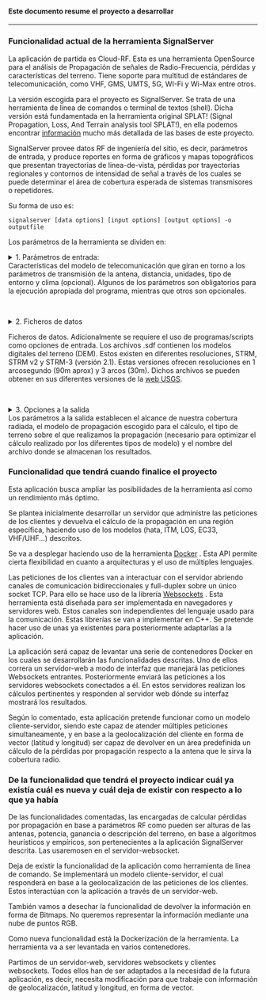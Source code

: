 #### Este documento resume el proyecto a desarrollar
------

### Funcionalidad actual de la herramienta SignalServer

La aplicación de partida es Cloud-RF. Esta es una herramienta OpenSource para el análisis de Propagación de señales de Radio-Frecuencia, pérdidas y características del terreno. Tiene soporte para multitud de estándares de telecomunicación, como VHF, GMS, UMTS, 5G, WI-Fi y Wi-Max entre otros.

La versión escogida para el proyecto es SignalServer. Se trata de una herramienta de línea de comandos o terminal de textos (shell). Dicha versión está fundamentada en la herramienta original SPLAT! (Signal Propagation, Loss, And Terrain analysis tool SPLAT!), en ella podemos encontrar [información](https://cloudrf.com/open%20source) mucho más detallada de las bases de este proyecto.

SignalServer provee datos RF de ingeniería del sitio, es decir, parámetros de entrada, y produce reportes en forma de gráficos y mapas topográficos que presentan trayectorias de linea-de-vista, pérdidas por trayectorias regionales y contornos de intensidad de señal a través de los cuales se puede determinar el área de cobertura esperada de sistemas transmisores o repetidores. 

Su forma de uso es:

`signalserver [data options] [input options] [output options] -o outputfile`

Los parámetros de la herramienta se dividen en: 

<details>  
  <summary>1. Parámetros de entrada:</summary> 
  
  ###### Input:
  
     -lat Tx Latitude (decimal degrees) -70/+70
     -lon Tx Longitude (decimal degrees) -180/+180
     -txh Tx Height (above ground)
     -rla (Optional) Rx Latitude for PPA (decimal degrees) -70/+70
     -rlo (Optional) Rx Longitude for PPA (decimal degrees) -180/+180
     -f Tx Frequency (MHz) 20MHz to 100GHz (LOS after 20GHz)
     -erp Tx Effective Radiated Power (Watts) including Tx+Rx gain
     -rxh Rx Height(s) (optional. Default=0.1)
     -rxg Rx gain dBi (optional for text report)
     -hp Horizontal Polarisation (default=vertical)
     -gc Random ground clutter (feet/meters)
     -m Metric units of measurement
     -te Terrain code 1-6 (optional)
     -terdic Terrain dielectric value 2-80 (optional)
     -tercon Terrain conductivity 0.01-0.0001 (optional)
     -cl Climate code 1-6 (optional)
     -rel Reliability for ITM model 50 to 99 (optional)
     -resample Resample Lidar input to specified resolution in meters (optional)
</details>
Características del modelo de telecomunicación que giran en torno a los parámetros de transmisión de la antena, distancia, unidades, tipo de entorno y clima (opcional). Algunos de los parámetros son obligatorios para la ejecución apropiada del programa, mientras que otros son opcionales.

<br/> <details>
  <summary>2. Ficheros de datos</summary>
 
  ###### Data:
  
     -sdf Directory containing SRTM derived .sdf DEM tiles
     -lid ASCII grid tile (LIDAR) with dimensions and resolution defined in header
     -udt User defined point clutter as decimal co-ordinates: 'latitude,longitude,height'
     -clt MODIS 17-class wide area clutter in ASCII grid format
</details>

Ficheros de datos. Adicionalmente se requiere el uso de programas/scripts como opciones de entrada. Los archivos .sdf contienen los modelos digitales del terreno (DEM). Estos existen en diferentes resoluciones, STRM, STRM v2 y STRM-3 (versión 2.1). Estas versiones ofrecen resoluciones en 1 arcosegundo (90m aprox) y 3 arcos (30m). Dichos archivos se pueden obtener en sus diferentes versiones de la [web USGS](https://dds.cr.usgs.gov/srtm/).


<br/> <details>
  <summary>3. Opciones a la salida</summary>
 
  ###### Output:
  
     -dbm Plot Rxd signal power instead of field strength
     -rt Rx Threshold (dB / dBm / dBuV/m)
     -o Filename. Required. 
     -R Radius (miles/kilometers)
     -res Pixels per tile. 300/600/1200/3600 (Optional. LIDAR res is within the tile)
     -pm Propagation model. 1: ITM, 2: LOS, 3: Hata, 4: ECC33,
     	  5: SUI, 6: COST-Hata, 7: FSPL, 8: ITWOM, 9: Ericsson, 10: Plane earth, 11: Egli VHF/UHF
     -pe Propagation model mode: 1=Urban,2=Suburban,3=Rural
     -ked Knife edge diffraction (Already on for ITM)
</details>
Los parámetros a la salida establecen el alcance de nuestra cobertura radiada, el modelo de propagación escogido para el cálculo, el tipo de terreno sobre el que realizamos la propagación (necesario para optimizar el cálculo realizado por los diferentes tipos de modelo) y el nombre del archivo donde se almacenan los resultados.


### Funcionalidad que tendrá cuando finalice el proyecto

Esta aplicación busca ampliar las posibilidades de la herramienta así como un rendimiento más óptimo.

Se plantea inicialmente desarrollar un servidor que administre las peticiones de los clientes y devuelva el cálculo de la propagación en una región específica, haciendo uso de los modelos (hata, ITM, LOS, EC33, VHF/UHF...) descritos.

Se va a desplegar haciendo uso de la herramienta [Docker](https://www.docker.com/why-docker) . Esta API permite cierta flexibilidad en cuanto a arquitecturas y el uso de múltiples lenguajes.

Las peticiones de los clientes van a interactuar con el servidor abriendo canales de comunicación bidireccionales y full-duplex sobre un único socket TCP. Para ello se hace uso de la librería [Websockets](https://github.com/facundofarias/awesome-websockets) . Esta herramienta está diseñada para ser implementada en navegadores y servidores web. Estos canales son independientes del lenguaje usado para la comunicación. Estas librerías se van a implementar en C++. Se pretende hacer uso de unas ya existentes para posteriormente adaptarlas a la aplicación.

La aplicación será capaz de levantar una serie de contenedores Docker en los cuales se desarrollarán las funcionalidades descritas. Uno de ellos correra un servidor-web a modo de interfaz que manejará las peticiones Websockets entrantes. Posteriormente enviará las peticiones a los servidores websockets conectados a él. En estos servidores realizan los cálculos pertinentes y responden al servidor web dónde su interfaz mostrará los resultados.

Según lo comentado, esta aplicación pretende funcionar como un modelo cliente-servidor, siendo este capaz de atender múltiples peticiones simultaneamente, y en base a la geolocalización del cliente en forma de vector (latitud y longitud) ser capaz de devolver en un área predefinida un cálculo de la pérdidas por propagación respecto a la antena que le sirva la cobertura radio.

### De la funcionalidad que tendrá el proyecto indicar cuál ya existía cuál es nueva y cuál deja de existir con respecto a lo que ya había

De las funcionalidades comentadas, las encargadas de calcular pérdidas por propagación en base a parámetros RF como pueden ser alturas de las antenas, potencia, ganancia o descripción del terreno, en base a algoritmos heurísticos y empíricos, son pertenecientes a la aplicación SignalServer descrita. Las usaremosen en el servidor-websocket. 

Deja de existir la funcionalidad de la aplicación como herramienta de línea de comando. Se implementará  un modelo cliente-servidor, el cual responderá en base a la geolocalización de las peticiones de los clientes. Estos interactúan con la aplicación a través de un servidor-web.

También vamos a desechar la funcionalidad de devolver la información en forma de Bitmaps. No queremos representar la información mediante una nube de puntos RGB.

Como nueva funcionalidad está la Dockerización de la herramienta. La herramienta va a ser levantada en varios contenedores.

Partimos de un servidor-web, servidores websockets y clientes websockets. Todos ellos han de ser adaptados a la necesidad de la futura aplicación, es decir, necesita modificación para que trabaje con información de geolocalizacón, latitud y longitud, en forma de vector.
